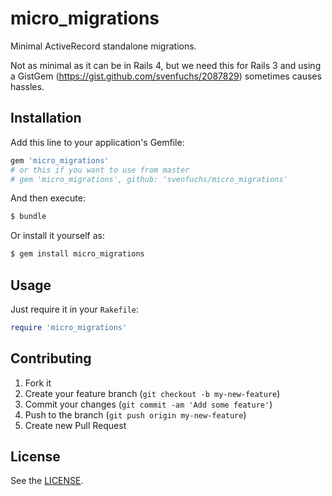 # micro_migrations

Minimal ActiveRecord standalone migrations.

Not as minimal as it can be in Rails 4, but we need this for Rails 3 and using
a GistGem (https://gist.github.com/svenfuchs/2087829) sometimes causes hassles.

## Installation

Add this line to your application's Gemfile:

```ruby
gem 'micro_migrations'
# or this if you want to use from master
# gem 'micro_migrations', github: 'svenfuchs/micro_migrations'
```

And then execute:

```bash
$ bundle
```

Or install it yourself as:

```bash
$ gem install micro_migrations
```

## Usage

Just require it in your `Rakefile`:

```ruby
require 'micro_migrations'
```

## Contributing

1. Fork it
2. Create your feature branch (`git checkout -b my-new-feature`)
3. Commit your changes (`git commit -am 'Add some feature'`)
4. Push to the branch (`git push origin my-new-feature`)
5. Create new Pull Request

## License

See the [LICENSE](https://github.com/svenfuchs/micro_migrations/blob/master/LICENSE).

